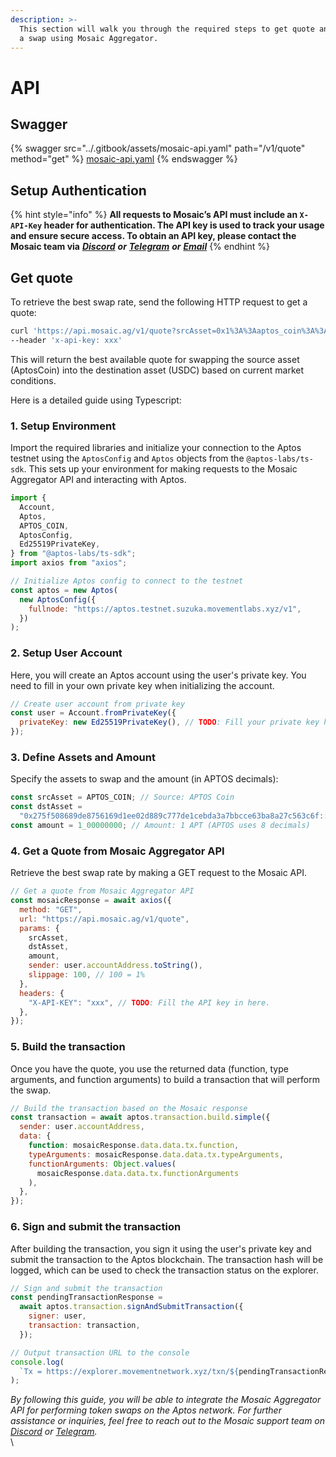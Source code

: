 ```yaml
---
description: >-
  This section will walk you through the required steps to get quote and submit
  a swap using Mosaic Aggregator.
---
```


# API

## Swagger <a href="#swagger" id="swagger"></a>

{% swagger src="../.gitbook/assets/mosaic-api.yaml" path="/v1/quote" method="get" %}
[mosaic-api.yaml](../.gitbook/assets/mosaic-api.yaml)
{% endswagger %}

## Setup Authentication

{% hint style="info" %}
**All requests to Mosaic’s API must include an `X-API-Key` header for authentication. The API key is used to track your usage and ensure secure access. To obtain an API key, please contact the Mosaic team via** [_**Discord**_](https://discord.gg/mosaicagg) _**or**_ [_**Telegram**_](http://t.me/mosaicaggchat) _**or**_ [_**Email**_](https://app.gitbook.com/u/wFeDG3R5KaeybOt5PaquEpON6pM2)
{% endhint %}

## Get quote

To retrieve the best swap rate, send the following HTTP request to get a quote:

```bash
curl 'https://api.mosaic.ag/v1/quote?srcAsset=0x1%3A%3Aaptos_coin%3A%3AAptosCoin&dstAsset=0x275f508689de8756169d1ee02d889c777de1cebda3a7bbcce63ba8a27c563c6f%3A%3Atokens%3A%3AUSDC&amount=1000000000&sender=0x0000000000000000000000000000000000000000000000000000000000000000&slippage=10' \
--header 'x-api-key: xxx'
```

This will return the best available quote for swapping the source asset (AptosCoin) into the destination asset (USDC) based on current market conditions.

Here is a detailed guide using Typescript:

### 1. Setup Environment

Import the required libraries and initialize your connection to the Aptos testnet using the `AptosConfig` and `Aptos` objects from the `@aptos-labs/ts-sdk`. This sets up your environment for making requests to the Mosaic Aggregator API and interacting with Aptos.

```javascript
import {
  Account,
  Aptos,
  APTOS_COIN,
  AptosConfig,
  Ed25519PrivateKey,
} from "@aptos-labs/ts-sdk";
import axios from "axios";

// Initialize Aptos config to connect to the testnet
const aptos = new Aptos(
  new AptosConfig({
    fullnode: "https://aptos.testnet.suzuka.movementlabs.xyz/v1",
  })
);
```

### 2. Setup User Account

Here, you will create an Aptos account using the user's private key. You need to fill in your own private key when initializing the account.

```javascript
// Create user account from private key
const user = Account.fromPrivateKey({
  privateKey: new Ed25519PrivateKey(), // TODO: Fill your private key here.
});
```

### 3. Define Assets and Amount

Specify the assets to swap and the amount (in APTOS decimals):

```javascript
const srcAsset = APTOS_COIN; // Source: APTOS Coin
const dstAsset =
  "0x275f508689de8756169d1ee02d889c777de1cebda3a7bbcce63ba8a27c563c6f::tokens::USDC"; // Destination: USDC
const amount = 1_00000000; // Amount: 1 APT (APTOS uses 8 decimals)
```

### 4. Get a Quote from Mosaic Aggregator API

Retrieve the best swap rate by making a GET request to the Mosaic API.

```javascript
// Get a quote from Mosaic Aggregator API
const mosaicResponse = await axios({
  method: "GET",
  url: "https://api.mosaic.ag/v1/quote",
  params: {
    srcAsset,
    dstAsset,
    amount,
    sender: user.accountAddress.toString(),
    slippage: 100, // 100 = 1%
  },
  headers: {
    "X-API-KEY": "xxx", // TODO: Fill the API key in here.
  },
});
```

### 5. Build the transaction

Once you have the quote, you use the returned data (function, type arguments, and function arguments) to build a transaction that will perform the swap.

```javascript
// Build the transaction based on the Mosaic response
const transaction = await aptos.transaction.build.simple({
  sender: user.accountAddress,
  data: {
    function: mosaicResponse.data.data.tx.function,
    typeArguments: mosaicResponse.data.data.tx.typeArguments,
    functionArguments: Object.values(
      mosaicResponse.data.data.tx.functionArguments
    ),
  },
});
```

### 6. Sign and submit the transaction

After building the transaction, you sign it using the user's private key and submit the transaction to the Aptos blockchain. The transaction hash will be logged, which can be used to check the transaction status on the explorer.

```javascript
// Sign and submit the transaction
const pendingTransactionResponse =
  await aptos.transaction.signAndSubmitTransaction({
    signer: user,
    transaction: transaction,
  });

// Output transaction URL to the console
console.log(
  `Tx = https://explorer.movementnetwork.xyz/txn/${pendingTransactionResponse.hash}?network=testnet`
);
```

_By following this guide, you will be able to integrate the Mosaic Aggregator API for performing token swaps on the Aptos network. For further assistance or inquiries, feel free to reach out to the Mosaic support team on_ [_Discord_](https://discord.gg/mosaicagg) _or_ [_Telegram_](http://t.me/mosaicaggchat)_._\
\
